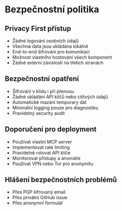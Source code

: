 # Bezpečnostní politika

## Privacy First přístup
- Žádné logování osobních údajů
- Všechna data jsou ukládána lokálně
- End-to-end šifrování pro komunikaci
- Možnost vlastního hostování všech komponent
- Žádné externí závislosti na třetích stranách

## Bezpečnostní opatření
- Šifrování v klidu i při přenosu
- Žádné ukládání API klíčů nebo citlivých údajů
- Automatické mazání temporary dat
- Minimální logging pouze pro diagnostiku
- Pravidelný security audit

## Doporučení pro deployment
- Používat vlastní MCP server
- Implementovat rate limiting
- Pravidelně rotovat API klíče
- Monitorovat přístupy a anomálie
- Používat VPN nebo Tor pro anonymitu

## Hlášení bezpečnostních problémů
- Přes PGP šifrovaný email
- Přes privátní GitHub issue
- Přes anonymní formulář
